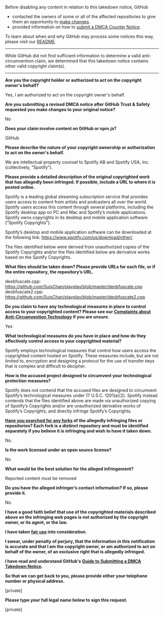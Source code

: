 Before disabling any content in relation to this takedown notice, GitHub
- contacted the owners of some or all of the affected repositories to give them an opportunity to [make changes](https://docs.github.com/en/github/site-policy/dmca-takedown-policy#a-how-does-this-actually-work).
- provided information on how to [submit a DMCA Counter Notice](https://docs.github.com/en/articles/guide-to-submitting-a-dmca-counter-notice).

To learn about when and why GitHub may process some notices this way, please visit our [README](https://github.com/github/dmca/blob/master/README.md#anatomy-of-a-takedown-notice).

---

While GitHub did not find sufficient information to determine a valid anti-circumvention claim, we determined that this takedown notice contains other valid copyright claim(s).

---

**Are you the copyright holder or authorized to act on the copyright owner's behalf?**

Yes, I am authorized to act on the copyright owner's behalf.

**Are you submitting a revised DMCA notice after GitHub Trust & Safety requested you make changes to your original notice?**

No

**Does your claim involve content on GitHub or npm.js?**

GitHub

**Please describe the nature of your copyright ownership or authorization to act on the owner's behalf.**

We are intellectual property counsel to Spotify AB and Spotify USA, Inc. (collectively, “Spotify”).

**Please provide a detailed description of the original copyrighted work that has allegedly been infringed. If possible, include a URL to where it is posted online.**

Spotify is a leading global streaming subscription service that provides users access to content from artists and podcasters all over the world. Spotify users access this content through several platforms, including the Spotify desktop app on PC and Mac and Spotify’s mobile applications. Spotify owns copyrights in its desktop and mobile application software (“Spotify Copyrights”).

Spotify’s desktop and mobile application software can be downloaded at the following link: https://www.spotify.com/us/download/other/.

The files identified below were derived from unauthorized copies of the Spotify Copyrights and/or the files identified below are derivative works based on the Spotify Copyrights.

**What files should be taken down? Please provide URLs for each file, or if the entire repository, the repository’s URL.**

deobfuscate.cpp: https://github.com/SuisChan/playplay/blob/master/deobfuscate.cpp  
deobfuscate2.cpp: https://github.com/SuisChan/playplay/blob/master/deobfuscate2.cpp

**Do you claim to have any technological measures in place to control access to your copyrighted content? Please see our <a href="https://docs.github.com/articles/guide-to-submitting-a-dmca-takedown-notice#complaints-about-anti-circumvention-technology">Complaints about Anti-Circumvention Technology</a> if you are unsure.**

Yes

**What technological measures do you have in place and how do they effectively control access to your copyrighted material?**

Spotify employs technological measures that control how users access the copyrighted content hosted on Spotify. These measures include, but are not limited to, encryption and designing a protocol for the use of transfer keys that is complex and difficult to decipher.

**How is the accused project designed to circumvent your technological protection measures?**

Spotify does not contend that the accused files are designed to circumvent Spotify’s technological measures under 17 U.S.C. 1201(a)(2). Spotify instead contends that the files identified above are made via unauthorized copying of Spotify’s Copyrights and/or are unauthorized derivative works of Spotify’s Copyrights, and directly infringe Spotify’s Copyrights.

**<a href="https://docs.github.com/articles/dmca-takedown-policy#b-what-about-forks-or-whats-a-fork">Have you searched for any forks</a> of the allegedly infringing files or repositories? Each fork is a distinct repository and must be identified separately if you believe it is infringing and wish to have it taken down.**

No.

**Is the work licensed under an open source license?**

No

**What would be the best solution for the alleged infringement?**

Reported content must be removed

**Do you have the alleged infringer’s contact information? If so, please provide it.**

No.

**I have a good faith belief that use of the copyrighted materials described above on the infringing web pages is not authorized by the copyright owner, or its agent, or the law.**

**I have taken <a href="https://www.lumendatabase.org/topics/22">fair use</a> into consideration.**

**I swear, under penalty of perjury, that the information in this notification is accurate and that I am the copyright owner, or am authorized to act on behalf of the owner, of an exclusive right that is allegedly infringed.**

**I have read and understand GitHub's <a href="https://docs.github.com/articles/guide-to-submitting-a-dmca-takedown-notice/">Guide to Submitting a DMCA Takedown Notice</a>.**

**So that we can get back to you, please provide either your telephone number or physical address.**

[private]

**Please type your full legal name below to sign this request.**

[private]
